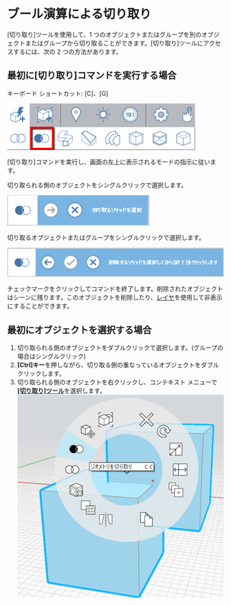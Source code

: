# ブール演算による切り取り

[切り取り]ツールを使用して、1 つのオブジェクトまたはグループを別のオブジェクトまたはグループから切り取ることができます。[切り取り]ツールにアクセスするには、次の 2 つの方法があります。

## 最初に[切り取り]コマンドを実行する場合

キーボード ショートカット: [C]、[G]

![](../.gitbook/assets/cut_tool.png)

[切り取り]コマンドを実行し、画面の左上に表示されるモードの指示に従います。

切り取られる側のオブジェクトをシングルクリックで選択します。

![](../.gitbook/assets/boolean_cut.png)

切り取るオブジェクトまたはグループをシングルクリックで選択します。

![](../.gitbook/assets/boolean_cut2.png)

チェックマークをクリックしてコマンドを終了します。削除されたオブジェクトはシーンに残ります。このオブジェクトを削除したり、[レイヤ](layers.md)を使用して非表示にすることができます。

## 最初にオブジェクトを選択する場合

1. 切り取られる側のオブジェクトをダブルクリックで選択します。\(グループの場合はシングルクリック\)
2. **[Ctrl]キー**を押しながら、切り取る側の重なっているオブジェクトをダブルクリックします。
3. 切り取られる側のオブジェクトを右クリックし、コンテキスト メニューで[**[切り取り]ツール**](https://github.com/FormIt3D/autodesk-formit-360-windows-help/tree/c377e7b8a3b8e43e684321d0b7de867608d317a3/tool-library/boolean-operations.md)を選択します。![](../.gitbook/assets/booleancut.png)

